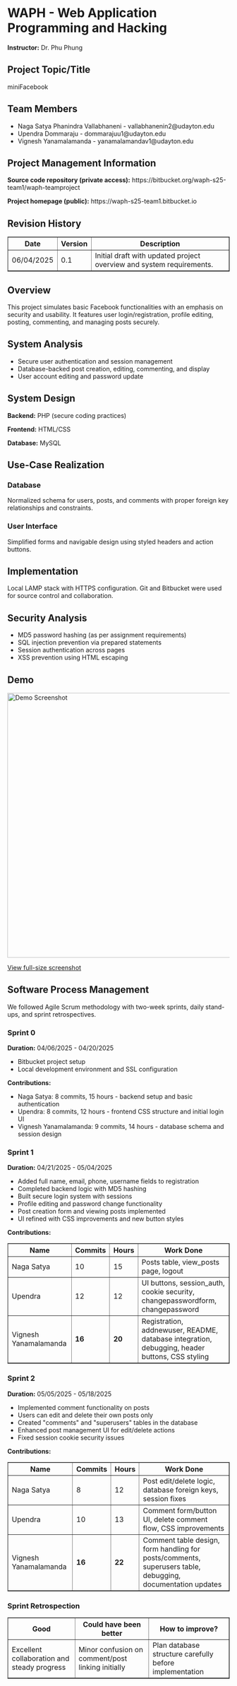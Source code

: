 
  <h1>WAPH - Web Application Programming and Hacking</h1>
  <p><strong>Instructor:</strong> Dr. Phu Phung</p>

  <h2>Project Topic/Title</h2>
  <p>miniFacebook</p>

  <h2>Team Members</h2>
  <ul>
    <li>Naga Satya Phanindra Vallabhaneni - vallabhanenin2@udayton.edu</li>
    <li>Upendra Dommaraju - dommarajuu1@udayton.edu</li>
    <li>Vignesh Yanamalamanda - yanamalamandav1@udayton.edu</li>
  </ul>

  <h2>Project Management Information</h2>
  <p><strong>Source code repository (private access):</strong> https://bitbucket.org/waph-s25-team1/waph-teamproject</p>
  <p><strong>Project homepage (public):</strong> https://waph-s25-team1.bitbucket.io</p>

  <h2>Revision History</h2>
  <table border="1">
    <tr><th>Date</th><th>Version</th><th>Description</th></tr>
    <tr><td>06/04/2025</td><td>0.1</td><td>Initial draft with updated project overview and system requirements.</td></tr>
  </table>

  <h2>Overview</h2>
  <p>This project simulates basic Facebook functionalities with an emphasis on security and usability. It features user login/registration, profile editing, posting, commenting, and managing posts securely.</p>

  <h2>System Analysis</h2>
  <ul>
    <li>Secure user authentication and session management</li>
    <li>Database-backed post creation, editing, commenting, and display</li>
    <li>User account editing and password update</li>
  </ul>

  <h2>System Design</h2>
  <p><strong>Backend:</strong> PHP (secure coding practices)</p>
  <p><strong>Frontend:</strong> HTML/CSS</p>
  <p><strong>Database:</strong> MySQL</p>

  <h2>Use-Case Realization</h2>
  <h3>Database</h3>
  <p>Normalized schema for users, posts, and comments with proper foreign key relationships and constraints.</p>

  <h3>User Interface</h3>
  <p>Simplified forms and navigable design using styled headers and action buttons.</p>

  <h2>Implementation</h2>
  <p>Local LAMP stack with HTTPS configuration. Git and Bitbucket were used for source control and collaboration.</p>

  <h2>Security Analysis</h2>
  <ul>
    <li>MD5 password hashing (as per assignment requirements)</li>
    <li>SQL injection prevention via prepared statements</li>
    <li>Session authentication across pages</li>
    <li>XSS prevention using HTML escaping</li>
  </ul>

  <h2>Demo</h2>
  <img src="https://drive.google.com/uc?export=view&id=1HRDGYTv8llbB46eDDsuDCPX9CohnzLzZ" width="600" alt="Demo Screenshot" />
  <p><a href="https://drive.google.com/file/d/1HRDGYTv8llbB46eDDsuDCPX9CohnzLzZ/view?usp=drive_link">View full-size screenshot</a></p>

  <h2>Software Process Management</h2>
  <p>We followed Agile Scrum methodology with two-week sprints, daily stand-ups, and sprint retrospectives.</p>

  <h3>Sprint 0</h3>
  <p><strong>Duration:</strong> 04/06/2025 - 04/20/2025</p>
  <ul>
    <li>Bitbucket project setup</li>
    <li>Local development environment and SSL configuration</li>
  </ul>
  <p><strong>Contributions:</strong></p>
  <ul>
    <li>Naga Satya: 8 commits, 15 hours - backend setup and basic authentication</li>
    <li>Upendra: 8 commits, 12 hours - frontend CSS structure and initial login UI</li>
    <li>Vignesh Yanamalamanda: 9 commits, 14 hours - database schema and session design</li>
  </ul>

  <h3>Sprint 1</h3>
  <p><strong>Duration:</strong> 04/21/2025 - 05/04/2025</p>
  <ul>
    <li>Added full name, email, phone, username fields to registration</li>
    <li>Completed backend logic with MD5 hashing</li>
    <li>Built secure login system with sessions</li>
    <li>Profile editing and password change functionality</li>
    <li>Post creation form and viewing posts implemented</li>
    <li>UI refined with CSS improvements and new button styles</li>
  </ul>
  <p><strong>Contributions:</strong></p>
  <table border="1">
    <tr><th>Name</th><th>Commits</th><th>Hours</th><th>Work Done</th></tr>
    <tr><td>Naga Satya</td><td>10</td><td>15</td><td>Posts table, view_posts page, logout</td></tr>
    <tr><td>Upendra</td><td>12</td><td>12</td><td>UI buttons, session_auth, cookie security, changepasswordform, changepassword</td></tr>
    <tr><td>Vignesh Yanamalamanda</td><td><b>16</b></td><td><b>20</b></td><td>Registration, addnewuser, README, database integration, debugging, header buttons, CSS styling</td></tr>
  </table>

  <h3>Sprint 2</h3>
  <p><strong>Duration:</strong> 05/05/2025 - 05/18/2025</p>
  <ul>
    <li>Implemented comment functionality on posts</li>
    <li>Users can edit and delete their own posts only</li>
    <li>Created "comments" and "superusers" tables in the database</li>
    <li>Enhanced post management UI for edit/delete actions</li>
    <li>Fixed session cookie security issues</li>
  </ul>
  <p><strong>Contributions:</strong></p>
  <table border="1">
    <tr><th>Name</th><th>Commits</th><th>Hours</th><th>Work Done</th></tr>
    <tr><td>Naga Satya</td><td>8</td><td>12</td><td>Post edit/delete logic, database foreign keys, session fixes</td></tr>
    <tr><td>Upendra</td><td>10</td><td>13</td><td>Comment form/button UI, delete comment flow, CSS improvements</td></tr>
    <tr><td>Vignesh Yanamalamanda</td><td><b>16</b></td><td><b>22</b></td><td>Comment table design, form handling for posts/comments, superusers table, debugging, documentation updates</td></tr>
  </table>

  <h3>Sprint Retrospection</h3>
  <table border="1">
    <tr><th>Good</th><th>Could have been better</th><th>How to improve?</th></tr>
    <tr>
      <td>Excellent collaboration and steady progress</td>
      <td>Minor confusion on comment/post linking initially</td>
      <td>Plan database structure carefully before implementation</td>
    </tr>
  </table>

